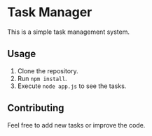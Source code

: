 # Task Manager

This is a simple task management system.

## Usage

1. Clone the repository.
2. Run `npm install`.
3. Execute `node app.js` to see the tasks.

## Contributing

Feel free to add new tasks or improve the code.

<!-- Add your name to the contributors list below:

- Chris
-->
